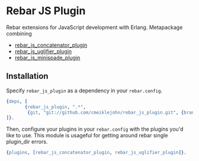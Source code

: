 # Rebar JS Plugin

Rebar extensions for JavaScript development with Erlang.  Metapackage combining

* [rebar_js_concatenator_plugin](https://github.com/cmeiklejohn/rebar_js_concatenator_plugin)
* [rebar_js_uglifier_plugin](https://github.com/cmeiklejohn/rebar_js_uglifier_plugin)
* [rebar_js_minispade_plugin](https://github.com/cmeiklejohn/rebar_js_minispade_plugin)

## Installation

Specify ```rebar_js_plugin``` as a dependency in your ```rebar.config```.

```erlang
{deps, [
       {rebar_js_plugin, ".*",
        {git, "git://github.com/cmeiklejohn/rebar_js_plugin.git", {branch, "master"}}}
]}.
```

Then, configure your plugins in your ```rebar.config``` with the plugins
you'd like to use.  This module is usageful for getting around rebar
single plugin_dir errors.

```erlang
{plugins, [rebar_js_concatenator_plugin, rebar_js_uglifier_plugin]}.
```

